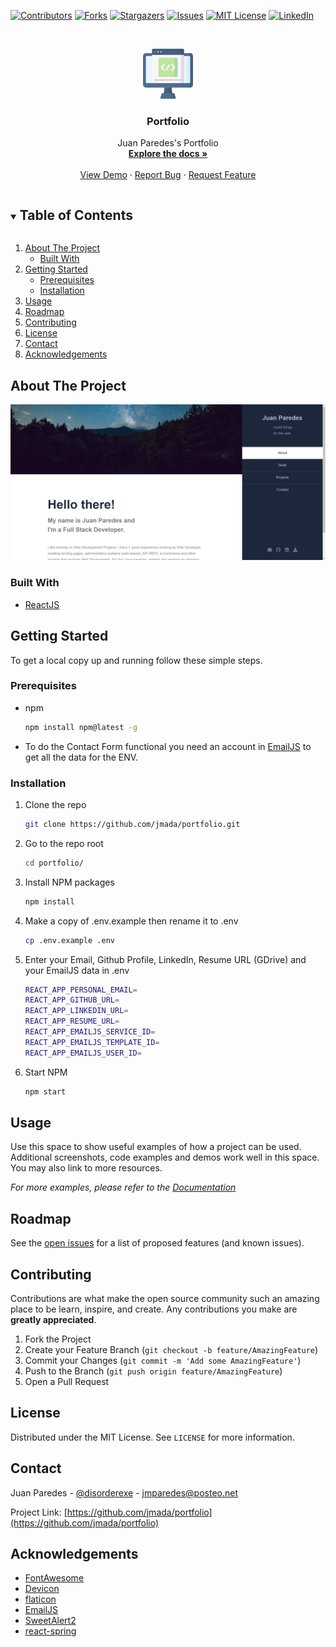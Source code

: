 [![Contributors][contributors-shield]][contributors-url]
[![Forks][forks-shield]][forks-url]
[![Stargazers][stars-shield]][stars-url]
[![Issues][issues-shield]][issues-url]
[![MIT License][license-shield]][license-url]
[![LinkedIn][linkedin-shield]][linkedin-url]

<!-- PROJECT LOGO -->
<br />
<p align="center">
  <a href="https://github.com/jmada/portfolio">
    <img src="src/assets/images/coding.png" alt="Coding" width="80" height="80">
  </a>

  <h3 align="center">Portfolio</h3>

  <p align="center">
    Juan Paredes's Portfolio
    <br />
    <a href="https://github.com/jmada/portfolio"><strong>Explore the docs »</strong></a>
    <br />
    <br />
    <a href="https://github.com/jmada/portfolio">View Demo</a>
    ·
    <a href="https://github.com/jmada/portfolio/issues">Report Bug</a>
    ·
    <a href="https://github.com/jmada/portfolio/issues">Request Feature</a>
  </p>
</p>

<!-- TABLE OF CONTENTS -->
<details open="open">
  <summary><h2 style="display: inline-block">Table of Contents</h2></summary>
  <ol>
    <li>
      <a href="#about-the-project">About The Project</a>
      <ul>
        <li><a href="#built-with">Built With</a></li>
      </ul>
    </li>
    <li>
      <a href="#getting-started">Getting Started</a>
      <ul>
        <li><a href="#prerequisites">Prerequisites</a></li>
        <li><a href="#installation">Installation</a></li>
      </ul>
    </li>
    <li><a href="#usage">Usage</a></li>
    <li><a href="#roadmap">Roadmap</a></li>
    <li><a href="#contributing">Contributing</a></li>
    <li><a href="#license">License</a></li>
    <li><a href="#contact">Contact</a></li>
    <li><a href="#acknowledgements">Acknowledgements</a></li>
  </ol>
</details>

<!-- ABOUT THE PROJECT -->

## About The Project

[![Product Name Screen Shot][product-screenshot]](https://example.com)

### Built With

- [ReactJS](https://reactjs.org/)

<!-- GETTING STARTED -->

## Getting Started

To get a local copy up and running follow these simple steps.

### Prerequisites

- npm
  ```sh
  npm install npm@latest -g
  ```
- To do the Contact Form functional you need an account in [EmailJS](https://dashboard.emailjs.com/sign-up) to get all the data for the ENV.

### Installation

1. Clone the repo
   ```sh
   git clone https://github.com/jmada/portfolio.git
   ```
2. Go to the repo root
   ```sh
   cd portfolio/
   ```
3. Install NPM packages
   ```sh
   npm install
   ```
4. Make a copy of .env.example then rename it to .env
   ```sh
   cp .env.example .env
   ```
5. Enter your Email, Github Profile, LinkedIn, Resume URL (GDrive) and your EmailJS data in .env
   ```sh
   REACT_APP_PERSONAL_EMAIL=
   REACT_APP_GITHUB_URL=
   REACT_APP_LINKEDIN_URL=
   REACT_APP_RESUME_URL=
   REACT_APP_EMAILJS_SERVICE_ID=
   REACT_APP_EMAILJS_TEMPLATE_ID=
   REACT_APP_EMAILJS_USER_ID=
   ```
6. Start NPM
   ```sh
   npm start
   ```
   <!-- USAGE EXAMPLES -->

## Usage

Use this space to show useful examples of how a project can be used. Additional screenshots, code examples and demos work well in this space. You may also link to more resources.

_For more examples, please refer to the [Documentation](https://example.com)_

<!-- ROADMAP -->

## Roadmap

See the [open issues](https://github.com/jmada/portfolio/issues) for a list of proposed features (and known issues).

<!-- CONTRIBUTING -->

## Contributing

Contributions are what make the open source community such an amazing place to be learn, inspire, and create. Any contributions you make are **greatly appreciated**.

1. Fork the Project
2. Create your Feature Branch (`git checkout -b feature/AmazingFeature`)
3. Commit your Changes (`git commit -m 'Add some AmazingFeature'`)
4. Push to the Branch (`git push origin feature/AmazingFeature`)
5. Open a Pull Request

<!-- LICENSE -->

## License

Distributed under the MIT License. See `LICENSE` for more information.

<!-- CONTACT -->

## Contact

Juan Paredes - [@disorderexe](https://twitter.com/disorderexe) - jmparedes@posteo.net

Project Link: [https://github.com/jmada/portfolio](https://github.com/jmada/portfolio)

<!-- ACKNOWLEDGEMENTS -->

## Acknowledgements

- [FontAwesome](https://fontawesome.com/)
- [Devicon](https://devicon.dev/)
- [flaticon](https://www.flaticon.com/)
- [EmailJS](https://www.emailjs.com/)
- [SweetAlert2](https://sweetalert2.github.io/)
- [react-spring](https://www.react-spring.io/)

<!-- MARKDOWN LINKS & IMAGES -->
<!-- https://www.markdownguide.org/basic-syntax/#reference-style-links -->

[contributors-shield]: https://img.shields.io/github/contributors/jmada/repo.svg?style=for-the-badge
[contributors-url]: https://github.com/jmada/portfolio/graphs/contributors
[forks-shield]: https://img.shields.io/github/forks/jmada/repo.svg?style=for-the-badge
[forks-url]: https://github.com/jmada/portfolio/network/members
[stars-shield]: https://img.shields.io/github/stars/jmada/repo.svg?style=for-the-badge
[stars-url]: https://github.com/jmada/portfolio/stargazers
[issues-shield]: https://img.shields.io/github/issues/jmada/repo.svg?style=for-the-badge
[issues-url]: https://github.com/jmada/portfolio/issues
[license-shield]: https://img.shields.io/github/license/jmada/repo.svg?style=for-the-badge
[license-url]: https://github.com/jmada/portfolio/blob/main/LICENSE.txt
[linkedin-shield]: https://img.shields.io/badge/-LinkedIn-black.svg?style=for-the-badge&logo=linkedin&colorB=555
[linkedin-url]: https://linkedin.com/in/jmada
[product-screenshot]: src/assets/images/projects/personal_website_home.png
